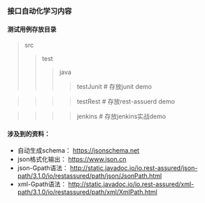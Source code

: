 ### 接口自动化学习内容

#### 测试用例存放目录

> src
>> test
>>>java
>>>>  testJunit # 存放junit demo

>>>>  testRest  # 存放rest-assuerd demo

>>>>  jenkins   # 存放jenkins实战demo



#### 涉及到的资料：
- 自动生成schema： https://jsonschema.net
- json格式化输出： https://www.json.cn
- json-Gpath语法： http://static.javadoc.io/io.rest-assured/json-path/3.1.0/io/restassured/path/json/JsonPath.html
- xml-Gpath语法： http://static.javadoc.io/io.rest-assured/xml-path/3.1.0/io/restassured/path/xml/XmlPath.html
